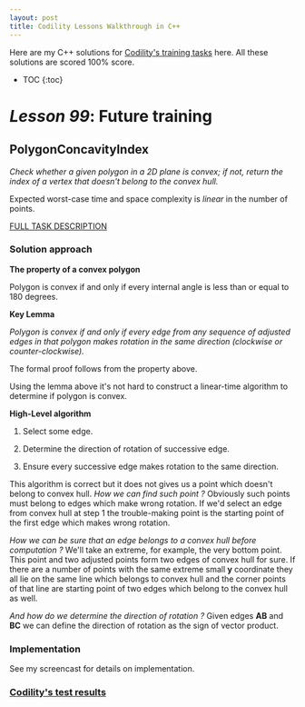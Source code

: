 ```yaml
---
layout: post
title: Codility Lessons Walkthrough in C++
---
```


Here are my C++ solutions for [Codility's training tasks](https://codility.com/programmers/lessons/) here. All these solutions are scored 100% score.

* TOC
{:toc}

# _Lesson 99_: Future training

## PolygonConcavityIndex

_Check whether a given polygon in a 2D plane is convex; if not, return the index of a vertex that doesn't belong to the
convex hull._

Expected worst-case time and space complexity is _linear_ in the number of points.


[FULL TASK DESCRIPTION](https://codility.com/programmers/task/polygon_concavity_index/)

### Solution approach

**The property of a convex polygon**

Polygon is convex if and only if every internal angle is less than or equal to 180 degrees. 

**Key Lemma**

_Polygon is convex if and only if every edge from any sequence of adjusted edges in that polygon makes rotation in the same direction (clockwise or counter-clockwise)._

The formal proof follows from the property above. 

Using the lemma above it's not hard to construct a linear-time algorithm to determine if polygon is convex.

**High-Level algorithm**

1) Select some edge.

2) Determine the direction of rotation of successive edge.

3) Ensure every successive edge makes rotation to the same direction.

This algorithm is correct but it does not gives us a point which doesn't belong to convex hull. _How we can find such point ?_ Obviously such points must belong to edges which make wrong rotation.
If we'd select an edge from convex hull at step 1 the trouble-making point is the starting point of the first edge which
makes wrong rotation.

_How we can be sure that an edge belongs to a convex hull before computation ?_
We'll take an extreme, for example, the
very bottom point. This point and two adjusted points form two edges of convex hull for sure. If there are a number of
points with the same extreme small **y** coordinate they all lie on the same line which belongs to convex hull and the
corner points of that line are starting point of two edges which belong to the convex hull as well.

_And how do we determine the direction of rotation ?_
Given edges **AB** and **BC** we can define the direction of rotation as the sign of vector product.

### Implementation

<script src="https://gist.github.com/alekswn/41daba265510643d429f.js"></script>

See my screencast for details on implementation.

### [Codility's test results](https://codility.com/demo/results/trainingDYVUJ4-TST/)
